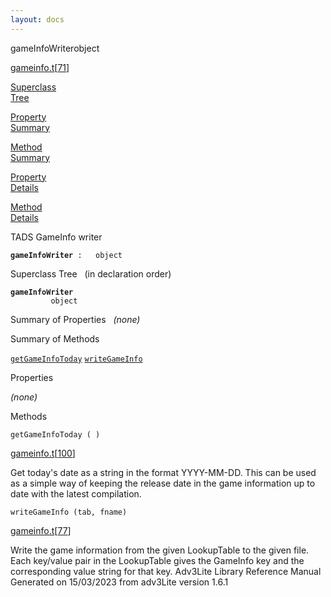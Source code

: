 ```yaml
---
layout: docs
---
```

<span class="title">gameInfoWriter</span><span class="type">object</span>

[gameinfo.t](../file/gameinfo.t.html)\[[71](../source/gameinfo.t.html#71)\]

[Superclass  
Tree](#_SuperClassTree_)

[Property  
Summary](#_PropSummary_)

[Method  
Summary](#_MethodSummary_)

[Property  
Details](#_Properties_)

[Method  
Details](#_Methods_)



TADS GameInfo writer

**`gameInfoWriter`**` :   object`



<span id="_SuperClassTree_"></span>



<span class="hdln">Superclass Tree</span>   (in declaration order)



**`gameInfoWriter`**  
`         object`  
<span id="_PropSummary_"></span>



<span class="hdln">Summary of Properties</span>  
*(none)* <span id="_MethodSummary_"></span>



<span class="hdln">Summary of Methods</span>  



[`getGameInfoToday`](#getGameInfoToday) [`writeGameInfo`](#writeGameInfo)

<span id="_Properties_"></span>



<span class="hdln">Properties</span>  



*(none)* <span id="_Methods_"></span>



<span class="hdln">Methods</span>  



<span id="getGameInfoToday"></span>

`getGameInfoToday ( )`

[gameinfo.t](../file/gameinfo.t.html)\[[100](../source/gameinfo.t.html#100)\]



Get today's date as a string in the format YYYY-MM-DD. This can be used
as a simple way of keeping the release date in the game information up
to date with the latest compilation.



<span id="writeGameInfo"></span>

`writeGameInfo (tab, fname)`

[gameinfo.t](../file/gameinfo.t.html)\[[77](../source/gameinfo.t.html#77)\]



Write the game information from the given LookupTable to the given file.
Each key/value pair in the LookupTable gives the GameInfo key and the
corresponding value string for that key.
Adv3Lite Library Reference Manual  
Generated on 15/03/2023 from adv3Lite version 1.6.1


